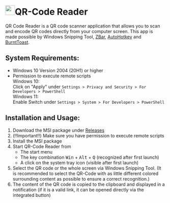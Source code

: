 # <img src="https://raw.githubusercontent.com/ottozumkeller/QR-Code-Reader/main/Install%20Files/qr_reader.ico" height="30">QR-Code Reader

QR Code Reader is a QR code scanner application that allows you to scan and encode QR codes directly from your computer screen.
This app is made possible by Windows Snipping Tool, [ZBar](https://github.com/mchehab/zbar), [AutoHotkey](https://github.com/AutoHotkey/AutoHotkey) and [BurntToast](https://github.com/Windos/BurntToast).


## System Requirements:

- Windows 10 Version 2004 (20H1) or higher
- Permission to execute remote scripts
   <br>Windows 10:
   <br>Click on "Apply" under `Settings > Privacy and Security > For Developers > PowerShell`
   <br>Windows 11:
   <br>Enable Switch under `Settings > System > For Developers > PowerShell`


## Installation and Usage:

1. Download the MSI package under [Releases](https://github.com/ottozumkeller/QR-Code-Reader/releases)
2. (‼️Important‼️) Make sure you have permission to execute remote scripts
3. Install the MSI package
4. Start QR-Code Reader from
   - The start menu
   - The key combination <kbd>Win</kbd> + <kbd>Alt</kbd> + <kbd>Q</kbd> (recognized after first launch)
   - A click on the system tray icon (visible after first launch)
5. Select the QR code or the whole screen via Windows Snipping Tool. (It is recommended to select the QR-Code with as little different colored surrounding content as possible to ensure a correct recognition.)
6. The content of the QR code is copied to the clipboard and displayed in a notification (if it is a valid link, it can be opened directly via the integrated button)

